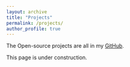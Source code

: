 ```yaml
---
layout: archive
title: "Projects"
permalink: /projects/
author_profile: true
---
```

 
The Open-source projects are all in my [GitHub](https://github.com/XieGuochao).

This page is under construction.